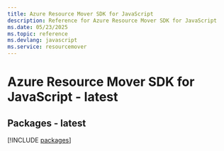 ```yaml
---
title: Azure Resource Mover SDK for JavaScript
description: Reference for Azure Resource Mover SDK for JavaScript
ms.date: 05/23/2025
ms.topic: reference
ms.devlang: javascript
ms.service: resourcemover
---
```

# Azure Resource Mover SDK for JavaScript - latest
## Packages - latest
[!INCLUDE [packages](resource-mover-index.md)]